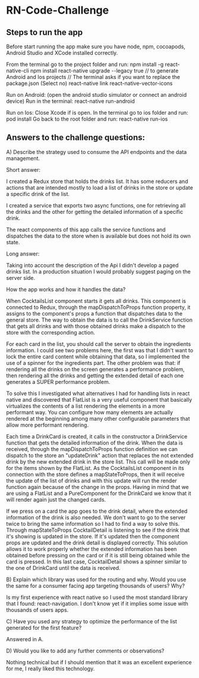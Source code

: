 # RN-Code-Challenge

## Steps to run the app

Before start running the app make sure you have node, npm, cocoapods, Android Studio and XCode installed correctly.

From the terminal go to the project folder and run:
npm install -g react-native-cli
npm install
react-native upgrade --legacy true // to generate Android and Ios projects
// The terminal asks if you want to replace the package.json (Select no)
react-native link react-native-vector-icons

Run on Android:
(open the android studio simulator or connect an android device)
Run in the terminal:
react-native run-android

Run on Ios:
Close Xcode if is open.
In the terminal go to ios folder and run:
pod install
Go back to the root folder and run:
react-native run-ios


## Answers to the challenge questions:

A) Describe the strategy used to consume the API endpoints and the data management.

Short answer:

I created a Redux store that holds the drinks list. It has some reducers and actions that are intended mostly to load a list of drinks in the store or update a specific drink of the list.

I created a service that exports two async functions, one for retrieving all the drinks and the other for getting the detailed information of a specific drink.

The react components of this app calls the service functions and dispatches the data to the store when is available but does not hold its own state.

Long answer:

Taking into account the description of the Api I didn't develop a paged drinks list. In a production situation I would probably suggest paging on the server side.

How the app works and how it handles the data?

When CocktailsList component starts it gets all drinks. This component is connected to Redux, through the mapDispatchToProps function property, it assigns to the component's props a function that dispatches data to the general store. The way to obtain the data is to call the DrinkService function that gets all drinks and with those obtained drinks make a dispatch to the store with the corresponding action.

For each card in the list, you should call the server to obtain the ingredients information. I could see two problems here, the first was that I didn't want to lock the entire card content while obtaining that data, so I implemented the use of a spinner for the ingredients part. The other problem was that: if rendering all the drinks on the screen generates a performance problem, then rendering all the drinks and getting the extended detail of each one generates a SUPER performance problem.

To solve this I investigated what alternatives I had for handling lists in react native and discovered that FlatList is a very useful component that basically virtualizes the contents of a list rendering the elements in a more performant way. You can configure how many elements are actually rendered at the beginning among many other configurable parameters that allow more performant rendering.

Each time a DrinkCard is created, it calls in the constructor a DrinkService function that gets the detailed information of the drink. When the data is received, through the mapDispatchToProps function definition we can dispatch to the store an "updateDrink" action that replaces the not extended drink by the new extended drink in the store list. This call will be made only for the items shown by the FlatList. As the CocktailsList component in its connection with the store defines a mapStateToProps, then it will receive the update of the list of drinks and with this update will run the render function again because of the change in the props. Having in mind that we are using a FlatList and a PureComponent for the DrinkCard we know that it will render again just the changed cards.

If we press on a card the app goes to the drink detail, where the extended information of the drink is also needed. We don't want to go to the server twice to bring the same information so I had to find a way to solve this.
Through mapStateToProps CocktailDetail is listening to see if the drink that it's showing is updated in the store. If it's updated then the component props are updated and the drink detail is displayed correctly. This solution allows it to work properly whether the extended information has been obtained before pressing on the card or if it is still being obtained while the card is pressed. In this last case, CocktailDetail shows a spinner similar to the one of DrinkCard until the data is received.

B) Explain which library was used for the routing and why. Would you use the same for a consumer facing app targeting thousands of users? Why?

Is my first experience with react native so I used the most standard library that I found: react-navigation. I don't know yet if it implies some issue with thousands of users apps.

C) Have you used any strategy to optimize the performance of the list generated for the first feature?

Answered in A.

D) Would you like to add any further comments or observations?

Nothing technical but if I should mention that it was an excellent experience for me, I really liked this technology.